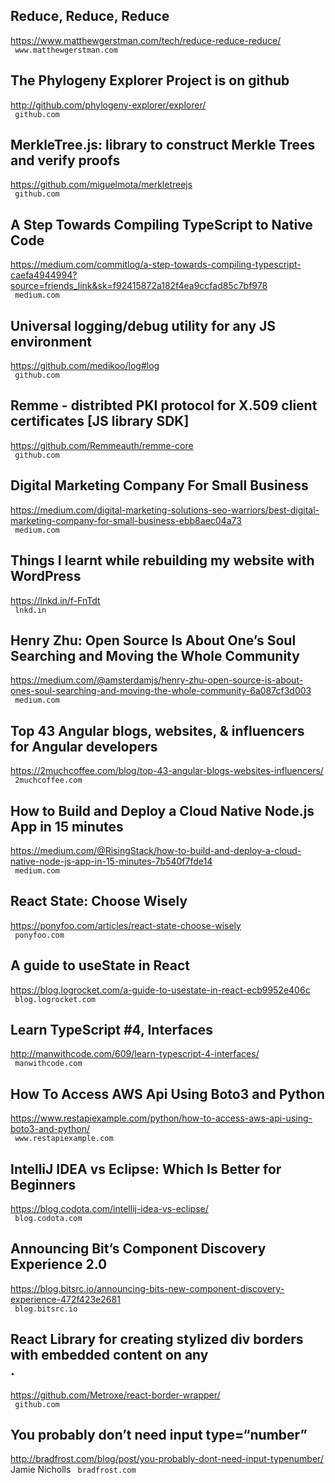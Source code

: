 ## Reduce, Reduce, Reduce  
https://www.matthewgerstman.com/tech/reduce-reduce-reduce/  
 ` www.matthewgerstman.com`
  

## The Phylogeny Explorer Project is on github  
http://github.com/phylogeny-explorer/explorer/  
 ` github.com`
  

## MerkleTree.js: library to construct Merkle Trees and verify proofs  
https://github.com/miguelmota/merkletreejs  
 ` github.com`
  

## A Step Towards Compiling TypeScript to Native Code  
https://medium.com/commitlog/a-step-towards-compiling-typescript-caefa4944994?source=friends_link&sk=f92415872a182f4ea9ccfad85c7bf978  
 ` medium.com`
  

## Universal logging/debug utility for any JS environment  
https://github.com/medikoo/log#log  
 ` github.com`
  

## Remme - distribted PKI protocol for X.509 client certificates [JS library SDK]  
https://github.com/Remmeauth/remme-core  
 ` github.com`
  

## Digital Marketing Company For Small Business  
https://medium.com/digital-marketing-solutions-seo-warriors/best-digital-marketing-company-for-small-business-ebb8aec04a73  
 ` medium.com`
  

## Things I learnt while rebuilding my website with WordPress  
https://lnkd.in/f-FnTdt  
 ` lnkd.in`
  

## Henry Zhu: Open Source Is About One’s Soul Searching and Moving the Whole Community  
https://medium.com/@amsterdamjs/henry-zhu-open-source-is-about-ones-soul-searching-and-moving-the-whole-community-6a087cf3d003  
 ` medium.com`
  

## Top 43 Angular blogs, websites, & influencers for Angular developers  
https://2muchcoffee.com/blog/top-43-angular-blogs-websites-influencers/  
 ` 2muchcoffee.com`
  

## How to Build and Deploy a Cloud Native Node.js App in 15 minutes  
https://medium.com/@RisingStack/how-to-build-and-deploy-a-cloud-native-node-js-app-in-15-minutes-7b540f7fde14  
 ` medium.com`
  

## React State: Choose Wisely  
https://ponyfoo.com/articles/react-state-choose-wisely  
 ` ponyfoo.com`
  

## A guide to useState in React  
https://blog.logrocket.com/a-guide-to-usestate-in-react-ecb9952e406c  
 ` blog.logrocket.com`
  

## Learn TypeScript #4, Interfaces  
http://manwithcode.com/609/learn-typescript-4-interfaces/  
 ` manwithcode.com`
  

## How To Access AWS Api Using Boto3 and Python  
https://www.restapiexample.com/python/how-to-access-aws-api-using-boto3-and-python/  
 ` www.restapiexample.com`
  

## IntelliJ IDEA vs Eclipse: Which Is Better for Beginners  
https://blog.codota.com/intellij-idea-vs-eclipse/  
 ` blog.codota.com`
  

## Announcing Bit’s Component Discovery Experience 2.0  
https://blog.bitsrc.io/announcing-bits-new-component-discovery-experience-472f423e2681  
 ` blog.bitsrc.io`
  

## React Library for creating stylized div borders with embedded content on any<div>.  
https://github.com/Metroxe/react-border-wrapper/  
 ` github.com`
  

## You probably don’t need input type=“number”  
http://bradfrost.com/blog/post/you-probably-dont-need-input-typenumber/  
Jamie Nicholls ` bradfrost.com`
  

